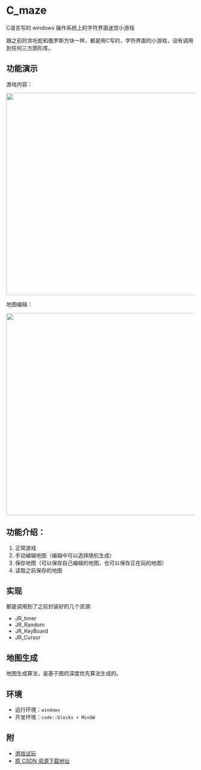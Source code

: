 # C_maze

C语言写的 windows 操作系统上的字符界面迷宫小游戏

跟之前的贪吃蛇和俄罗斯方块一样，都是用C写的，字符界面的小游戏，没有调用到任何三方图形库。

## 功能演示

游戏内容：

<img src="https://raw.githubusercontent.com/diamont1001/C_maze/master/docs/1.gif" width="540"/>

地图编辑：

<img src="https://raw.githubusercontent.com/diamont1001/C_maze/master/docs/2.gif" width="540"/>

## 功能介绍：

1. 正常游戏
2. 手动编辑地图（编辑中可以选择随机生成）
3. 保存地图（可以保存自己编辑的地图，也可以保存正在玩的地图）
4. 读取之前保存的地图

## 实现

都是调用到了之前封装好的几个资源:

- JR_timer
- JR_Random
- JR_KeyBoard
- JR_Cursor

## 地图生成

地图生成算法，是基于图的深度优先算法生成的。

## 环境

- 运行环境：`windows`
- 开发环境：`code::blocks + MinGW`

## 附

 - [游戏试玩](http://download.csdn.net/download/diamont1001/3171965)
 - [原 CSDN 资源下载地址](http://download.csdn.net/download/diamont1001/3171962)
 

